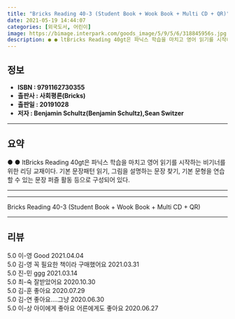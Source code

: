 ```yaml
---
title: "Bricks Reading 40-3 (Student Book + Wook Book + Multi CD + QR)"
date: 2021-05-19 14:44:07
categories: [외국도서, 어린이]
image: https://bimage.interpark.com/goods_image/5/9/5/6/318845956s.jpg
description: ● ● ltBricks Reading 40gt은 파닉스 학습을 마치고 영어 읽기를 시작하는 비기너를 위한 리딩 교재이다. 기본 문장패턴 읽기, 그림을 설명하는 문장 찾기, 기본 문형을 연습할 수 있는 문장 퍼즐 활동 등으로 구성되어 있다.
---
```


## **정보**

- **ISBN : 9791162730355**
- **출판사 : 사회평론(Bricks)**
- **출판일 : 20191028**
- **저자 : Benjamin Schultz(Benjamin Schultz),Sean Switzer**

------



## **요약**

●  ●  ltBricks Reading 40gt은 파닉스 학습을 마치고 영어 읽기를 시작하는 비기너를 위한 리딩 교재이다. 기본 문장패턴 읽기, 그림을 설명하는 문장 찾기, 기본 문형을 연습할 수 있는 문장 퍼즐 활동 등으로 구성되어 있다.

------



------


Bricks Reading 40-3 (Student Book + Wook Book + Multi CD + QR) 

------


## **리뷰** 

5.0 이-영 Good 2021.04.04 <br/>5.0 김-영 꼭 필요한 책이라 구매했어요 2021.03.31 <br/>5.0 진-민 ggg 2021.03.14 <br/>5.0 최-숙 잘받았어요  2020.10.30 <br/>5.0 김-훈 좋아요 2020.07.29 <br/>5.0 김-연 좋아요....그냥 2020.06.30 <br/>5.0 이-상 아이에게 좋아요
어른에게도 좋아요 2020.06.27 <br/>